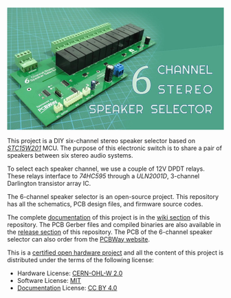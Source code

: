 [![6-channel-speaker-selector video](https://raw.githubusercontent.com/dilshan/6ch-speaker-selector/main/resources/6ch-speaker-selector-youtube.jpg)](https://youtu.be/IV8KEQPGEuk)

This project is a DIY six-channel stereo speaker selector based on *[STC15W201](https://www.stcmicro.com/datasheet/STC15W201S_Features.pdf)* MCU. The purpose of this electronic switch is to share a pair of speakers between six stereo audio systems.

To select each speaker channel, we use a couple of 12V DPDT relays. These relays interface to *74HC595* through a *ULN2001D*, 3-channel Darlington transistor array IC. 

The 6-channel speaker selector is an open-source project. This repository has all the schematics, PCB design files, and firmware source codes. 

The complete [documentation](https://github.com/dilshan/6ch-speaker-selector/wiki) of this project is in the [wiki section](https://github.com/dilshan/6ch-speaker-selector/wiki) of this repository. The PCB Gerber files and compiled binaries are also available in the [release section](https://github.com/dilshan/6ch-speaker-selector/releases) of this repository. The PCB of the 6-channel speaker selector can also order from the [PCBWay website](https://www.pcbway.com/project/shareproject/6_channel_stereo_speaker_selector_a32e4deb.html).

This is a [certified open hardware project](https://certification.oshwa.org/lk000013.html) and all the content of this project is distributed under the terms of the following license:

- Hardware License: [CERN-OHL-W 2.0](https://ohwr.org/cern_ohl_w_v2.txt)
- Software License: [MIT](https://github.com/dilshan/6ch-speaker-selector/blob/main/LICENSE)
- [Documentation](https://github.com/dilshan/6ch-speaker-selector/wiki) License: [CC BY 4.0](https://creativecommons.org/licenses/by/4.0/)
